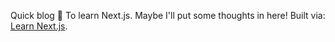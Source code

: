 Quick blog 🌱 To learn Next.js. Maybe I'll put some thoughts in here! Built via: [Learn Next.js](https://nextjs.org/learn).